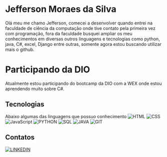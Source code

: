 # Jefferson Moraes da Silva

Olá meu me chamo Jefferson, comecei a desenvolver quando entrei na faculdade de ciência da computação onde tive contato pela primeira vez com programação, fora da faculdade busquei ampliar os meu conhecimentos em diversas outros linguagens e tecnologias como python, java, C#, excel, Django entre outras, somente agora estou buscando utilizar mais o github. 

# Participando da DIO
Atualmente estou participando do bootcamp da DIO com a WEX onde estou aprendendo muito sobre C#.
## Tecnologias
Abaixo algumas das linguagens que possuo conhecimento
![HTML](https://img.shields.io/badge/HTML-000?style=for-the-badge&logo=html5&logoColor=30A3DC) ![CSS](https://img.shields.io/badge/CSS-000?style=for-the-badge&logo=css3&logoColor=30A3D) ![JavaScript](https://img.shields.io/badge/JavaScript-000?style=for-the-badge&logo=javascript&logoColor=30A3DC) ![PYTHON](https://img.shields.io/badge/PYTHON-000?style=for-the-badge&logo=PYTHON&logoColor=30A3DC) ![SQL](https://img.shields.io/badge/SQL-000?style=for-the-badge&logo=sql&logoColor=30A3DC) ![JAVA](https://img.shields.io/badge/JAVA-000?style=for-the-badge&logo=Java&logoColor=30A3DC) ![GIT](https://img.shields.io/badge/GIT-000?style=for-the-badge&logo=git&logoColor=30A3DC)

## Contatos 
[![LINKEDIN](https://img.shields.io/badge/Linkedin-000?style=for-the-badge&logo=linkedin&logoColor=30A3DC)]([(https://www.linkedin.com/in/jefferson-m-027a155b/)/)



